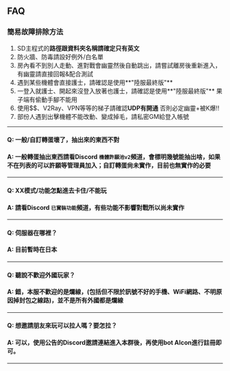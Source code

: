 ## FAQ

### 簡易故障排除方法
1. SD主程式的**路徑跟資料夾名稱請確定只有英文**
2. 防火牆、防毒請設好例外/白名單
3. 房內看不到別人走動、進對戰會幽靈然後自動跳出，請嘗試離房後重新進入，有幽靈請直接回報&配合測試
4. 遇到某些機體會直接護士，請確認是使用**"陸服最終版"**
5. 一登入就護士、開起來沒登入放著也護士，請確認是使用**"陸服最終版"** 果子端有偷動手腳不能用
6. 使用$$、V2Ray、VPN等等的梯子請確認**UDP有開通** 否則必定幽靈+被K爆!!
7. 部份人遇到出擊機體不能改動、變成掉毛，請私密GM給登入帳號

------

#### Q: 一般/自訂轉蛋壞了，抽出來的東西不對
#### A: 一般轉蛋抽出東西請看Discord `機體許願池v2`頻道，會標明幾號能抽出啥，如果不在列表的可以許願等管理員加入；自訂轉蛋尙未實作，目前也無實作的必要

------

#### Q: XX模式/功能怎點進去卡住/不能玩
#### A: 請看Discord `已實裝功能`頻道，有些功能不影響對戰所以尚未實作

------

#### Q: 伺服器在哪裡？
#### A: 目前暫時在日本

------

#### Q: 聽說不歡迎外國玩家？
#### A: 錯，本服**不歡迎**的是**爛線**，(包括但不限於訊號不好的手機、WiFi網路、不明原因掉封包之線路)，**並不是所有外國都是爛線**

------

#### Q: 想邀請朋友來玩可以拉人嗎？要怎拉？
#### A: 可以，使用公告的Discord邀請連結進入本群後，再使用bot AIcon進行註冊即可。

------


